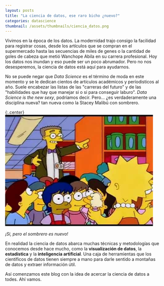 ```yaml
---
layout: posts
title: "La ciencia de datos, ese raro bicho ¿nuevo?"
categories: datascience
thumbnail: /assets/thumbnails/ciencia_datos.png
---
```


<p>Vivimos en la época de los datos. La modernidad trajo consigo la facilidad para registrar cosas, desde los artículos que se compran en el supermercado hasta las secuencias de miles de genes o la cantidad de goles de cabeza que metió Wanchope Abila en su carrera profesional. Hoy los datos nos inundan y eso puede ser un poco abrumador. Pero no nos desesperemos, la ciencia de datos está aquí para ayudarnos.</p>
<!--more-->


<p>No se puede negar que <i>Data Science</i> es el término de moda en este momento y se le dedican cientos de artículos académicos y períodisticos al año. Suele encabezar las listas de las "carreras del futuro" y de las "habilidades que hay que manejar si o si para conseguir laburo". <i>Data Science is the new sexy</i>, podríamos decir. Pero... ¿es verdaderamente una disciplina nueva? tan nueva como la Stacey Malibú con sombrero.</p>

{:.center}
![estado](/assets/img/data-science/stacey-malibu.jpg)
<br>
<p class="center"><i>¡Si, pero el sombrero es nuevo!</i></p>

<p>En realidad la ciencia de datos abarca muchas técnicas y metodologías que conocemos desde hace mucho, como la <strong>visualización de datos</strong>, la <strong>estadística</strong> y la <strong>inteligencia artificial</strong>. Una caja de herramientas que los científicos de datos tienen siempre a mano para darle sentido a montañas de datos y extraer información útil. 
</p>

<p>Así comenzamos este blog con la idea de acercar la ciencia de datos a todes. Ahí vamos.</p>






